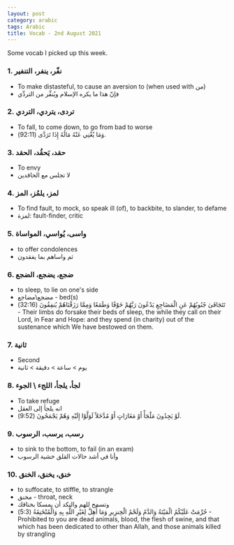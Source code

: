 ```yaml
---
layout: post
category: arabic
tags: Arabic
title: Vocab - 2nd August 2021
---
```

Some vocab I picked up this week. 

### 1. نفّر، ينفر، التنفير
- To make distasteful, to cause an aversion to (when used with من)
- فإنّ هذا ما يكره الإسلام ويُنفِّر من التردِّي
 

### 2. تردى، يتردي، التردي
- To fall, to come down, to go from bad to worse
- وَمَا يُغْنِي عَنْهُ مَالُهُ إِذَا تَرَدَّى (92:11).

### 3. حقد، يَحقُد، الحقد
- To envy
- لا تجلس مع الحاقدين


### 4. لمز، يلمُز، المز
- To find fault, to mock, so speak ill (of), to backbite, to slander, to defame
- لمزة: fault-finder, critic

### 5. واسى، يُواسي، المواساة
- to offer condolences
- ثم واساهم بما يفقدون  


### 6. ضجع، يضجع، الضجع
- to sleep, to lie on one's side
- مضجع\مضاجع - bed(s)
- تَتَجَافَىٰ جُنُوبُهُمْ عَنِ الْمَضَاجِعِ يَدْعُونَ رَبَّهُمْ خَوْفًا وَطَمَعًا وَمِمَّا رَزَقْنَاهُمْ يُنفِقُونَ (32:16) - Their limbs do forsake their beds of sleep, the while they call on their Lord, in Fear and Hope: and they spend (in charity) out of the sustenance which We have bestowed on them.

### 7. ثانية
- Second
- يوم > ساعة > دقيقة > ثانية

### 8. لجأ، يلجأ، اللجء \ الجوء
- To take refuge 
- انه يلجأ إلى العقل
- لَوْ يَجِدُونَ مَلْجَأً أَوْ مَغَارَاتٍ أَوْ مُدَّخَلاً لَوَلَّوْا إِلَيْهِ وَهُمْ يَجْمَحُونَ (9:52).

### 9. رسب، يرسب، الرسوب
- to sink to the bottom, to fail (in an exam)
- وأنا في أشد حالات القلق خشية الرسوب

### 10. خنق، يخنق، الخنق
- to suffocate, to stiffle, to strangle
- مخنق - throat, neck
- وتسمح للهم والنكد أن يمسكا بخناقك
- حُرِّمَتْ عَلَيْكُمُ الْمَيْتَةُ وَالدَّمُ وَلَحْمُ الْخِنزِيرِ وَمَا أُهِلَّ لِغَيْرِ اللَّهِ بِهِ وَالْمُنْخَنِقَةُ (5:3) - Prohibited to you are dead animals, blood, the flesh of swine, and that which has been dedicated to other than Allah, and those animals killed by strangling
